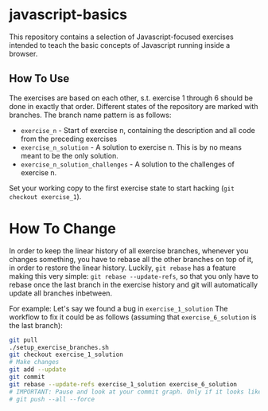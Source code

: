 # javascript-basics
This repository contains a selection of Javascript-focused exercises intended to teach the basic concepts of Javascript running inside a browser.
## How To Use
The exercises are based on each other, s.t. exercise 1 through 6 should be done in exactly that order.
Different states of the repository are marked with branches. The branch name pattern is as follows:
- `exercise_n` - Start of exercise n, containing the description and all code from the preceding exercises
- `exercise_n_solution` - A solution to exercise n. This is by no means meant to be the only solution.
- `exercise_n_solution_challenges` - A solution to the challenges of exercise n.

Set your working copy to the first exercise state to start hacking (`git checkout exercise_1`).

# How To Change
In order to keep the linear history of all exercise branches, whenever you changes something, you have to rebase all the other branches on top of it, in order to restore the linear history. 
Luckily, `git rebase` has a feature making this very simple: `git rebase --update-refs`, so that you only have to rebase once the last branch in the exercise history and git will automatically update all branches inbetween.

For example: Let's say we found a bug in `exercise_1_solution`
The workflow to fix it could be as follows (assuming that `exercise_6_solution` is the last branch):
```sh
git pull
./setup_exercise_branches.sh
git checkout exercise_1_solution
# Make changes
git add --update
git commit
git rebase --update-refs exercise_1_solution exercise_6_solution
# IMPORTANT: Pause and look at your commit graph. Only if it looks like you expect, proceed with force-pushing. You may otherwise permanently delete things!
# git push --all --force
```
